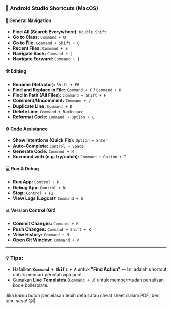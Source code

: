 ### 🚀 Android Studio Shortcuts (MacOS)

#### 📌 **General Navigation**
- **Find All (Search Everywhere):** `Double Shift`
- **Go to Class:** `Command + O`
- **Go to File:** `Command + Shift + O`
- **Recent Files:** `Command + E`
- **Navigate Back:** `Command + [`
- **Navigate Forward:** `Command + ]`

#### 🛠️ **Editing**
- **Rename (Refactor):** `Shift + F6`
- **Find and Replace in File:** `Command + F` / `Command + R`
- **Find in Path (All Files):** `Command + Shift + F`
- **Comment/Uncomment:** `Command + /`
- **Duplicate Line:** `Command + D`
- **Delete Line:** `Command + Backspace`
- **Reformat Code:** `Command + Option + L`

#### ⚙️ **Code Assistance**
- **Show Intentions (Quick Fix):** `Option + Enter`
- **Auto-Complete:** `Control + Space`
- **Generate Code:** `Command + N`
- **Surround with (e.g. try/catch):** `Command + Option + T`

#### 💻 **Run & Debug**
- **Run App:** `Control + R`
- **Debug App:** `Control + D`
- **Stop:** `Control + F2`
- **View Logs (Logcat):** `Command + 6`

#### 📊 **Version Control (Git)**
- **Commit Changes:** `Command + K`
- **Push Changes:** `Command + Shift + K`
- **View History:** `Command + 9`
- **Open Git Window:** `Command + V`

---
### 💡 **Tips:**
- Hafalkan **`Command + Shift + A`** untuk **"Find Action"** — Ini adalah shortcut untuk mencari perintah apa pun!
- Gunakan **Live Templates** (`Command + J`) untuk mempermudah penulisan kode boilerplate.

Jika kamu butuh penjelasan lebih detail atau cheat sheet dalam PDF, beri tahu saya! 😊🚀
